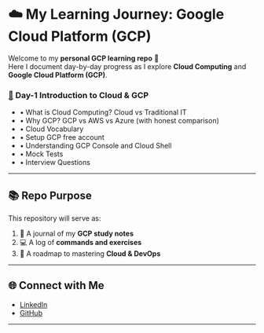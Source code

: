 # ☁️ My Learning Journey: Google Cloud Platform (GCP)

Welcome to my **personal GCP learning repo** 🚀  
Here I document day-by-day progress as I explore **Cloud Computing** and **Google Cloud Platform (GCP)**.  

### [🔗](https://github.com/anumcait/GCP-Journey/blob/main/Day-01/GCP-%20Cloud-Basics.md) Day-1 Introduction to Cloud & GCP 

- • What is Cloud Computing? Cloud vs Traditional IT
- • Why GCP? GCP vs AWS vs Azure (with honest comparison)
- • Cloud Vocabulary
- • Setup GCP free account
- • Understanding GCP Console and Cloud Shell
- • Mock Tests
- • Interview Questions

---
## 📚 Repo Purpose

This repository will serve as:
1. 📝 A journal of my **GCP study notes**
2. 💻 A log of **commands and exercises**
3. 🎯 A roadmap to mastering **Cloud & DevOps**

---

## 🌐 Connect with Me

- [LinkedIn](https://www.linkedin.com/in/alivenidevops)
- [GitHub](https://github.com/anumcait)

---
